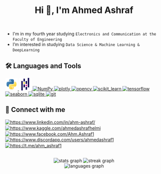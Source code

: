 <h1 align="center">Hi 👋, I'm Ahmed Ashraf </h1>

</p>
<br>

- I'm in my fourth year studying  `Electronics and Communication at the Faculty of Engineering`
- I’m interested in studying `Data Science & Machine Learning & DeepLearning`


## 🛠 Languages and Tools
<p align="left">
                 <a href="https://www.python.org" target="_blank" rel="noreferrer"> <img src="https://raw.githubusercontent.com/devicons/devicon/master/icons/python/python-original.svg" alt="python" width="40" height="40"/> </a>  
                 <a href="https://pandas.pydata.org/" target="_blank" rel="noreferrer"> <img src="https://raw.githubusercontent.com/devicons/devicon/2ae2a900d2f041da66e950e4d48052658d850630/icons/pandas/pandas-original.svg" alt="pandas" width="40" height="40"/> </a>
                 <a href="https://numpy.org" target="_blank" rel="noreferrer"> <img src="https://www.vectorlogo.zone/logos/numpy/numpy-icon.svg" alt="NumPy" width="40" height="40"/> </a> 
                 <a href="https://plotly.com" target="_blank" rel="noreferrer"> <img src="https://www.vectorlogo.zone/logos/plotly/plotly-official.svg" alt="plotly" width="40" height="40"/> </a> 
                 <a href="https://opencv.org/" target="_blank" rel="noreferrer"> <img src="https://www.vectorlogo.zone/logos/opencv/opencv-icon.svg" alt="opencv" width="40" height="40"/> </a> 
                 <a href="https://scikit-learn.org/" target="_blank" rel="noreferrer"> <img src="https://upload.wikimedia.org/wikipedia/commons/0/05/Scikit_learn_logo_small.svg" alt="scikit_learn" width="40" height="40"/> </a> 
                 <a href="https://www.tensorflow.org" target="_blank" rel="noreferrer"> <img src="https://www.vectorlogo.zone/logos/tensorflow/tensorflow-icon.svg" alt="tensorflow" width="40" height="40"/> </a> 
                 <a href="https://seaborn.pydata.org/" target="_blank" rel="noreferrer"> <img src="https://seaborn.pydata.org/_images/logo-mark-lightbg.svg" alt="seaborn" width="40" height="40"/> </a> 
                 <a href="https://www.sqlite.org/" target="_blank" rel="noreferrer"> <img src="https://www.vectorlogo.zone/logos/sqlite/sqlite-icon.svg" alt="sqlite" width="40" height="40"/> </a> 
                 <a href="https://git-scm.com/" target="_blank" rel="noreferrer"> <img src="https://www.vectorlogo.zone/logos/git-scm/git-scm-icon.svg" alt="git" width="40" height="40"/> </a>
</p>

## 📩 Connect with me
<p align="left">
<a href="https://www.linkedin.com/in/ahm-ashraf/" target="blank"><img align="center" src="https://www.vectorlogo.zone/logos/linkedin/linkedin-tile.svg" alt="https://www.linkedin.com/in/ahm-ashraf/" height="40" width="40" /></a>
<a href="https://www.kaggle.com/ahmedashrafhelmi" target="blank"><img align="center" src="https://www.vectorlogo.zone/logos/kaggle/kaggle-icon.svg" alt="https://www.kaggle.com/ahmedashrafhelmi" height="40" width="40" /></a>
<a href="https://www.facebook.com/Ahm.Ashraf1" target="blank"><img align="center" src="https://www.vectorlogo.zone/logos/facebook/facebook-official.svg" alt="https://www.facebook.com/Ahm.Ashraf1" height="40" width="40" /></a>
<a href="https://www.discordapp.com/users/ahmedashraf1" target="blank"><img align="center" src="https://www.vectorlogo.zone/logos/discord/discord-tile.svg" alt="https://www.discordapp.com/users/ahmedashraf1" height="40" width="40" /></a>
<a href="https://t.me/ahm_ashraf1" target="blank"><img align="center" src="https://www.vectorlogo.zone/logos/telegram/telegram-tile.svg" alt="https://t.me/ahm_ashraf1" height="40" width="40" /></a>
</p>

<br>

<div align="center">
  <img src="https://github-readme-stats.vercel.app/api?username=AhmAshraf1&hide_title=false&hide_rank=false&show_icons=true&include_all_commits=true&count_private=true&disable_animations=false&theme=dracula&locale=en&hide_border=false" height="130" alt="stats graph"  /> 
  <img src="https://streak-stats.demolab.com?user=AhmAshraf1&locale=en&mode=daily&theme=dracula&hide_border=false&border_radius=5" height="130" alt="streak graph"  />
</div>

<div align="center">
  <img src="https://github-readme-stats.vercel.app/api/top-langs?username=AhmAshraf1&locale=en&hide_title=false&layout=compact&card_width=200&langs_count=10&theme=dracula&hide_border=false" height="140" alt="languages graph"  />
</div>